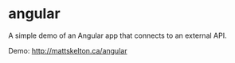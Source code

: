 angular
=======
A simple demo of an Angular app that connects to an external API.

Demo: http://mattskelton.ca/angular
